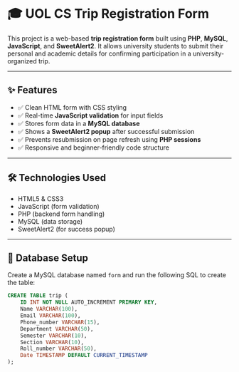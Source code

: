 # 🎓 UOL CS Trip Registration Form

This project is a web-based **trip registration form** built using **PHP**, **MySQL**, **JavaScript**, and **SweetAlert2**. It allows university students to submit their personal and academic details for confirming participation in a university-organized trip.

---

## ✨ Features

- ✅ Clean HTML form with CSS styling
- ✅ Real-time **JavaScript validation** for input fields
- ✅ Stores form data in a **MySQL database**
- ✅ Shows a **SweetAlert2 popup** after successful submission
- ✅ Prevents resubmission on page refresh using **PHP sessions**
- ✅ Responsive and beginner-friendly code structure

---

## 🛠️ Technologies Used

- HTML5 & CSS3
- JavaScript (form validation)
- PHP (backend form handling)
- MySQL (data storage)
- SweetAlert2 (for success popup)


---

## 🔧 Database Setup

Create a MySQL database named `form` and run the following SQL to create the table:

```sql
CREATE TABLE trip (
    ID INT NOT NULL AUTO_INCREMENT PRIMARY KEY,
    Name VARCHAR(100),
    Email VARCHAR(100),
    Phone_number VARCHAR(15),
    Department VARCHAR(50),
    Semester VARCHAR(10),
    Section VARCHAR(10),
    Roll_number VARCHAR(50),
    Date TIMESTAMP DEFAULT CURRENT_TIMESTAMP
);


